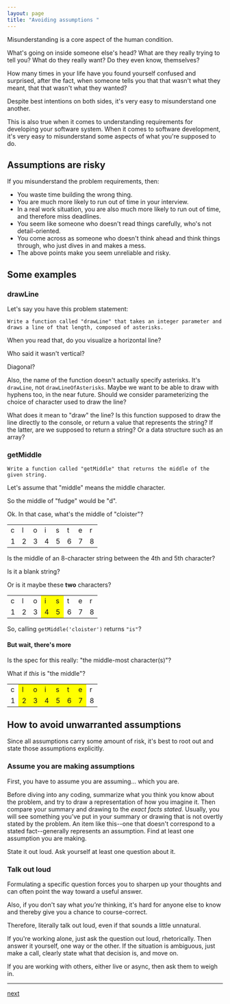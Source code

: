 ```yaml
---
layout: page
title: "Avoiding assumptions "
---
```


Misunderstanding is a core aspect of the human condition.

What's going on inside someone else's head? What are they really trying to tell you? What do they really want? Do they even know, themselves?

How many times in your life have you found yourself confused and surprised, after the fact, when someone tells you that that wasn't what they meant, that that wasn't what they wanted?

Despite best intentions on both sides, it's very easy to misunderstand one another.

This is also true when it comes to understanding requirements for developing your software system. When it comes to software development, it's very easy to misunderstand some aspects of what you're supposed to do.

## Assumptions are risky

If you misunderstand the problem requirements, then:

* You waste time building the wrong thing.
* You are much more likely to run out of time in your interview.
* In a real work situation, you are also much more likely to run out of time, and therefore miss deadlines.
* You seem like someone who doesn't read things carefully, who's not detail-oriented.
* You come across as someone who doesn't think ahead and think things through, who just dives in and makes a mess.
* The above points make you seem unreliable and risky.

## Some examples

### drawLine

Let's say you have this problem statement:

```
Write a function called "drawLine" that takes an integer parameter and draws a line of that length, composed of asterisks.
```

When you read that, do you visualize a horizontal line?

Who said it wasn't vertical?

Diagonal?

Also, the name of the function doesn't actually specify asterisks. It's `drawLine`, not `drawLineOfAsterisks`. Maybe we want to be able to draw with hyphens too, in the near future. Should we consider parameterizing the choice of character used to draw the line?

What does it mean to "draw" the line? Is this function supposed to draw the line directly to the console, or return a value that represents the string? If the latter, are we supposed to return a string? Or a data structure such as an array?

### getMiddle

```
Write a function called "getMiddle" that returns the middle of the given string.
```

Let's assume that "middle" means the middle character.

So the middle of "fudge" would be "d".

Ok. In that case, what's the middle of "cloister"?

<table>
<tr>
  <td>c</td>
  <td>l</td>
  <td>o</td>
  <td>i</td>
  <td>s</td>
  <td>t</td>
  <td>e</td>
  <td>r</td>
</tr>
<tr>
  <td>1</td>
  <td>2</td>
  <td>3</td>
  <td>4</td>
  <td>5</td>
  <td>6</td>
  <td>7</td>
  <td>8</td>
</tr>
</table>

Is the middle of an 8-character string between the 4th and 5th character?

Is it a blank string?

Or is it maybe these **two** characters?

<table>
<tr>
  <td>c</td>
  <td>l</td>
  <td>o</td>
  <td style="background:yellow">i</td>
  <td style="background:yellow">s</td>
  <td>t</td>
  <td>e</td>
  <td>r</td>
</tr>
<tr>
  <td>1</td>
  <td>2</td>
  <td>3</td>
  <td style="background:yellow">4</td>
  <td style="background:yellow">5</td>
  <td>6</td>
  <td>7</td>
  <td>8</td>
</tr>
</table>

So, calling `getMiddle('cloister')` returns `"is"`?

#### But wait, there's more

Is the spec for this really: "the middle-most character(s)"?

What if _this_ is "the middle"?

<table>
<tr>
  <td>c</td>
  <td style="background:yellow">l</td>
  <td style="background:yellow">o</td>
  <td style="background:yellow">i</td>
  <td style="background:yellow">s</td>
  <td style="background:yellow">t</td>
  <td style="background:yellow">e</td>
  <td>r</td>
</tr>
<tr>
  <td>1</td>
  <td style="background:yellow">2</td>
  <td style="background:yellow">3</td>
  <td style="background:yellow">4</td>
  <td style="background:yellow">5</td>
  <td style="background:yellow">6</td>
  <td style="background:yellow">7</td>
  <td>8</td>
</tr>
</table>

## How to avoid unwarranted assumptions

Since all assumptions carry some amount of risk, it's best to root out and state those assumptions explicitly.

### Assume you are making assumptions

First, you have to assume you are assuming... which you are.

Before diving into any coding, summarize what you think you know about the problem, and try to draw a representation of how you imagine it. Then compare your summary and drawing to the *exact facts stated*. Usually, you will see something you've put in your summary or drawing that is not overtly stated by the problem. An item like this--one that doesn't correspond to a stated fact--generally represents an assumption. Find at least one assumption you are making.

State it out loud. Ask yourself at least one question about it.

### Talk out loud

Formulating a specific question forces you to sharpen up your thoughts and can often point the way toward a useful answer.

Also, if you don't say what _you're_ thinking, it's hard for anyone else to know and thereby give you a chance to course-correct.

Therefore, literally talk out loud, even if that sounds a little unnatural.

If you're working alone, just ask the question out loud, rhetorically. Then answer it yourself, one way or the other. If the situation is ambiguous, just make a call, clearly state what that decision is, and move on.

If you are working with others, either live or async, then ask them to weigh in.

---
[next](../12-stubs-and-outlines)
